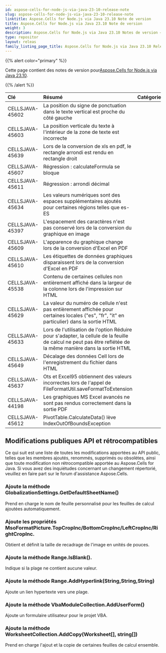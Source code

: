 ```yaml
---
id: aspose-cells-for-node-js-via-java-23-10-release-note
slug: aspose-cells-for-node-js-via-java-23-10-release-note
linktitle: Aspose.Cells for Node.js via Java 23.10 Note de version
title: Aspose.Cells for Node.js via Java 23.10 Note de version
weight: 3
description: Aspose.Cells for Node.js via Java 23.10 Notes de version – les dernières mises à jour et correctifs
type: repositor
layout: releas
family_listing_page_title: Aspose.Cells for Node.js via Java 23.10 Release Note
---
```

{{% alert color="primary" %}}

 Cette page contient des notes de version pour[Aspose.Cells for Node.js via Java 23.10](https://releases.aspose.com/cells/nodejs/new-releases/aspose.cells-for-node.js-via-java-23.10/).

{{% /alert %}}

|**Clé**|**Résumé**|**Catégorie**|
| :- | :- | :- |
|CELLSJAVA-45602|La position du signe de ponctuation dans le texte vertical est proche du côté gauche|
|CELLSJAVA-45603|La position verticale du texte à l'intérieur de la zone de texte est incorrecte|
|CELLSJAVA-45639|Lors de la conversion de xls en pdf, le rectangle arrondi est rendu en rectangle droit|
|CELLSJAVA-45607|Régression : calculateFormula se bloque|
|CELLSJAVA-45611|Régression : arrondi décimal|
|CELLSJAVA-45634|Les valeurs numériques sont des espaces supplémentaires ajoutés pour certaines régions telles que es-ES|
|CELLSJAVA-45397| L'espacement des caractères n'est pas conservé lors de la conversion du graphique en image|
|CELLSJAVA-45609| L'apparence du graphique change lors de la conversion d'Excel en PDF|
|CELLSJAVA-45610| Les étiquettes de données graphiques disparaissent lors de la conversion d'Excel en PDF|
|CELLSJAVA-45538| Contenu de certaines cellules non entièrement affiché dans la largeur de la colonne lors de l'impression sur HTML|
|CELLSJAVA-45629|La valeur du numéro de cellule n'est pas entièrement affichée pour certaines locales ("es", "fr", "it" en particulier) dans la sortie HTML|
|CELLSJAVA-45633|Lors de l'utilisation de l'option Réduire pour s'adapter, la cellule de la feuille de calcul ne peut pas être reflétée de la même manière dans la sortie HTML|
|CELLSJAVA-45649|Décalage des données Cell lors de l'enregistrement du fichier dans HTML|
|CELLSJAVA-45637|Ots et Excel95 obtiennent des valeurs incorrectes lors de l'appel de FileFormatUtil.saveFormatToExtension|
|CELLSJAVA-44198|Les graphiques MS Excel avancés ne sont pas rendus correctement dans la sortie PDF|
|CELLSJAVA-45612|PivotTable.CalculateData() lève IndexOutOfBoundsException|

##  **Modifications publiques API et rétrocompatibles**

Ce qui suit est une liste de toutes les modifications apportées au API public, telles que les membres ajoutés, renommés, supprimés ou obsolètes, ainsi que toute modification non rétrocompatible apportée au Aspose.Cells for Java. Si vous avez des inquiétudes concernant un changement répertorié, veuillez en faire part sur le forum d'assistance Aspose.Cells.

###  **Ajoute la méthode GlobalizationSettings.GetDefaultSheetName()**

Prend en charge le nom de feuille personnalisé pour les feuilles de calcul ajoutées automatiquement.

###  **Ajoute les propriétés MsoFormatPicture.TopCropInc/BottomCropInc/LeftCropInc/RightCropInc.**

Obtient et définit la taille de recadrage de l'image en unités de pouces.

###  **Ajoute la méthode Range.IsBlank().**

Indique si la plage ne contient aucune valeur.

###  **Ajoute la méthode Range.AddHyperlink(String,String,String)**

Ajoute un lien hypertexte vers une plage.

###  **Ajoute la méthode VbaModuleCollection.AddUserForm()**

Ajoute un formulaire utilisateur pour le projet VBA.

###  **Ajoute la méthode WorksheetCollection.AddCopy(Worksheet[], string[])**

 Prend en charge l'ajout et la copie de certaines feuilles de calcul ensemble.
